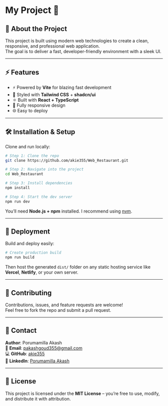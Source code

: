 # My Project 🚀

## 📖 About the Project

This project is built using modern web technologies to create a clean, responsive, and professional web application.  
The goal is to deliver a fast, developer-friendly environment with a sleek UI.

---

## ⚡ Features

- ⚡ Powered by **Vite** for blazing fast development  
- 🎨 Styled with **Tailwind CSS** + **shadcn/ui**  
- ⚛️ Built with **React + TypeScript**  
- 📱 Fully responsive design  
- 🌐 Easy to deploy  

---

## 🛠️ Installation & Setup

Clone and run locally:

```sh
# Step 1: Clone the repo
git clone https://github.com/akie355/Web_Restaurant.git

# Step 2: Navigate into the project
cd Web_Restaurant

# Step 3: Install dependencies
npm install

# Step 4: Start the dev server
npm run dev
```

You’ll need **Node.js + npm** installed. I recommend using [nvm](https://github.com/nvm-sh/nvm#installing-and-updating).

---

## 🚀 Deployment

Build and deploy easily:

```sh
# Create production build
npm run build
```

Then host the generated `dist/` folder on any static hosting service like **Vercel**, **Netlify**, or your own server.

---

## 🤝 Contributing

Contributions, issues, and feature requests are welcome!  
Feel free to fork the repo and submit a pull request.

---

## 📩 Contact

**Author**: Porumamilla Akash  
📧 **Email**: [pakashgoud355@gmail.com](mailto:pakashgoud355@gmail.com)  
💻 **GitHub**: [akie355](https://github.com/akie355)  
🔗 **LinkedIn**: [Porumamilla Akash](https://www.linkedin.com/in/porumamilla-akash-06b3122aa/)  

---

## 📜 License

This project is licensed under the **MIT License** – you’re free to use, modify, and distribute it with attribution.
